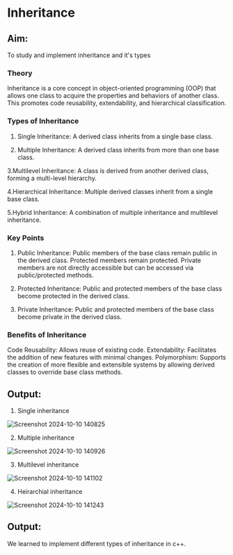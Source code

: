# Inheritance
## Aim:
To study and implement inheritance and it's types
### Theory
Inheritance is a core concept in object-oriented programming (OOP) that allows one class to acquire the properties and behaviors of another class. This promotes code reusability, extendability, and hierarchical classification.

### Types of Inheritance
1. Single Inheritance:
A derived class inherits from a single base class.

2. Multiple Inheritance:
A derived class inherits from more than one base class.

3.Multilevel Inheritance:
A class is derived from another derived class, forming a multi-level hierarchy.

4.Hierarchical Inheritance:
Multiple derived classes inherit from a single base class.

5.Hybrid Inheritance:
A combination of multiple inheritance and multilevel inheritance.

### Key Points
1. Public Inheritance:
Public members of the base class remain public in the derived class.
Protected members remain protected.
Private members are not directly accessible but can be accessed via public/protected methods.

2. Protected Inheritance:
Public and protected members of the base class become protected in the derived class.

3. Private Inheritance:
Public and protected members of the base class become private in the derived class.

### Benefits of Inheritance
Code Reusability: Allows reuse of existing code.
Extendability: Facilitates the addition of new features with minimal changes.
Polymorphism: Supports the creation of more flexible and extensible systems by allowing derived classes to override base class methods.

## Output:

1. Single inheritance 

![Screenshot 2024-10-10 140825](https://github.com/user-attachments/assets/26e3a83a-abec-4560-b36a-14dd610ce1db)


2. Multiple inheritance

![Screenshot 2024-10-10 140926](https://github.com/user-attachments/assets/fea5ae7c-7190-4e11-8d6a-bfbc1f04ec68)


3. Multilevel inheritance

![Screenshot 2024-10-10 141102](https://github.com/user-attachments/assets/0385ee36-ad18-4476-bedd-b27b0d4225d5)


4. Heirarchial inheritance

![Screenshot 2024-10-10 141243](https://github.com/user-attachments/assets/7449b68e-1295-4318-889e-b702dc866da3)


## Output:
We learned to implement different types of inheritance in c++. 



   
   

